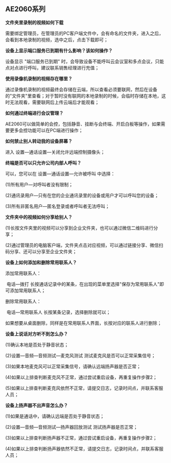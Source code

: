 ## AE2060系列

**文件夹里录制的视频如何下载**

需要绑定管理员，在管理员的PC客户端文件中，会有命名的文件夹，进入之后，会看到本地录制的视频，选中之后，点击下载即可；

**设备上显示端口服务已到期有什么影响？该如何操作？**

设备显示  "端口服务已到期" 时，会导致设备不能呼叫云会议室和多点会议，只能点对点进行呼叫，建议联系销售经理进行充值；

**使用录像机录制的视频存在哪里？**

通过录像机录制的视频最终会存储在云端，所以查看必须要联网，然后在设备的"文件夹"里查看；对于暂时没有联网的本地录制的时候，会临时存储在本地，这时无法观看，需要联网后上传云端后才能观看；

**如何通过终端进行会议管理？**

AE2060可以做简单的会控，包括静音、挂断与会终端、开启白板等操作，如果需要更多会控功能可以在PC端进行操作；

**如何禁止别人转动我的设备屏幕？**

进入  设置—通话设置—关闭允许远端控制摄像头；

**终端是否可以只允许公司内部人呼叫？**

可以，您可以在  设置—通话设置—允许被呼叫  中选择：

(1)所有用户—对呼叫者没有限制；

(2)通讯录用户—只有在您的企业通讯录里的设备或用户才可以呼叫您的设备；

(3)所有非匿名用户—匿名登录或者呼叫者无法呼叫；

**文件夹中的视频如何分享给别人？**

(1)长按文件夹里的视频可以分享到企业文件夹，也可以通过微信二维码进行分享；

(2)通过管理员的电脑客户端，文件夹点击对应视频，可以通过链接分享、微信扫码分享、还可以分享至企业文件夹；

**设备上如何添加和删除常用联系人？**

添加常用联系人：

​		电话—拨打  长按通话记录中的某条，在出现的菜单里选择"保存为常用联系人"即可添加常用联系人；

删除常用联系人：

​		电话—常用联系人  长按某条记录，选择删除就可以；

如果想要从桌面删除，同样是在常用联系人界面，长按对应的联系人进行删除；

**设备上说话对方听不到怎么办？**

(1)确认本地是否处于静音状态；

(2)设置—音频—音频测试—麦克风测试  测试麦克风是否可以正常采集信号；

(3)如果本地麦克风可以正常采集信号，请确认远端扬声器是否正常；

(4)如果以上排查判断麦克风不正常，通过尝试重启设备，再重复操作步骤2；

(5)如果以上排查判断麦克风依然不正常，请提交日志，记录时间点，并联系客服人员；

**设备上扬声器不出声音怎么办？**

(1)如果是通话中，请确认远端是否处于静音状态；

(2)设置—音频—音频测试—扬声器回放测试  测试扬声器是否正常；

(3)如果以上排查判断扬声器不正常，通过尝试重启设备，再重复操作步骤2；

(4)如果以上排查判断扬声器依然不正常，请提交日志，记录时间点，并联系客服人员；

